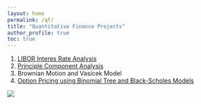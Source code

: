```yaml
---
layout: home
permalink: /qf/
title: "Quantitative Finance Projects"
author_profile: true
toc: true
---
```



1. [LIBOR Interes Rate Analysis](https://sasanmehrabian.github.io/libor/)
2. [Principle Component Analysis](https://sasanmehrabian.github.io/PCA/)
3. Brownian Motion and Vasicek Model
4. [Option Pricing using Binomial Tree and Black-Scholes Models](https://sasanmehrabian.github.io/option/)

<img src="{{ site.url }}{{ site.baseurl }}/images/LIBOR/qf.jpg">

